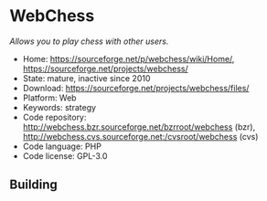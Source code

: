 # WebChess

_Allows you to play chess with other users._

- Home: https://sourceforge.net/p/webchess/wiki/Home/, https://sourceforge.net/projects/webchess/
- State: mature, inactive since 2010
- Download: https://sourceforge.net/projects/webchess/files/
- Platform: Web
- Keywords: strategy
- Code repository: http://webchess.bzr.sourceforge.net/bzrroot/webchess (bzr), http://webchess.cvs.sourceforge.net:/cvsroot/webchess (cvs)
- Code language: PHP
- Code license: GPL-3.0

## Building


